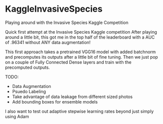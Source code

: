 # KaggleInvasiveSpecies
Playing around with the Invasive Species Kaggle Competition


Quick first attempt at the Invasive Species Kaggle competition
After playing around a little bit, this got me in the top half of the leaderboard with a AUC of .96341 without ANY data augmentation!

This first approach takes a pretrained VGG16 model with added batchnorm and precomputes its outputs after a little bit of fine tuning.
Then we just pop on a couple of Fully Connected Dense layers and train with the precomputed outputs.


TODO:
* Data Augmentation
* Psuedo Labeling
* Take advantage of data leakage from different sized photos
* Add bounding boxes for ensemble models


I also want to test out adaptive stepwise learning rates beyond just simply using Adam
